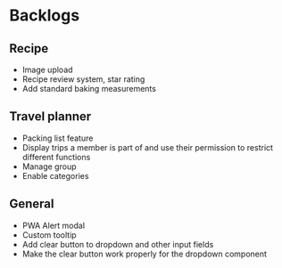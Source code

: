 # Backlogs

## Recipe

- Image upload
- Recipe review system, star rating
- Add standard baking measurements

## Travel planner

- Packing list feature
- Display trips a member is part of and use their permission to restrict different functions
- Manage group
- Enable categories

## General

- PWA Alert modal
- Custom tooltip
- Add clear button to dropdown and other input fields
- Make the clear button work properly for the dropdown component
